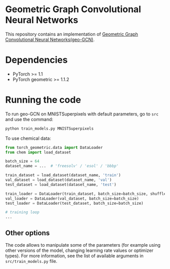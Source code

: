 # Geometric Graph Convolutional Neural Networks

This repository contains an implementation of [Geometric Graph Convolutional Neural Networks(geo-GCN)](https://arxiv.org/abs/1909.05310).

# Dependencies

- PyTorch >= 1.1
- PyTorch geometric >= 1.1.2

# Running the code

To run geo-GCN on MNISTSuperpixels with default parameters, go to `src` and use the command:

```python
python train_models.py MNISTSuperpixels
```
 
 To use chemical data:
 
 ```python
from torch_geometric.data import DataLoader
from chem import load_dataset

batch_size = 64
dataset_name = ...  # 'freesolv' / 'esol' / 'bbbp'

train_dataset = load_dataset(dataset_name, 'train')
val_dataset = load_dataset(dataset_name, 'val')
test_dataset = load_dataset(dataset_name, 'test')

train_loader = DataLoader(train_dataset, batch_size=batch_size, shuffle=True)
val_loader = DataLoader(val_dataset, batch_size=batch_size)
test_loader = DataLoader(test_dataset, batch_size=batch_size)

# training loop
... 
```

## Other options

The code allows to manipulate some of the parameters (for example using other versions of the model, changing learning rate values or optimizer types). For more information, see the list of available arguments in `src/train_models.py` file.
